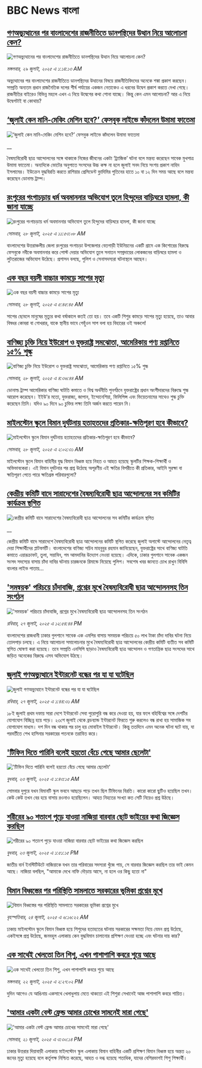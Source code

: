 # BBC News বাংলা## [গণঅভ্যুত্থানের পর বাংলাদেশের রাজনীতিতে ডানপন্থিদের উত্থান নিয়ে  আলোচনা কেন?](https://www.bbc.com/bengali/articles/clyr39re9v1o?at_medium=RSS&at_campaign=rss?at_campaign=githubrss)![গণঅভ্যুত্থানের পর বাংলাদেশের রাজনীতিতে ডানপন্থিদের উত্থান নিয়ে  আলোচনা কেন?](https://ichef.bbci.co.uk/ace/ws/240/cpsprodpb/9515/live/62fec5a0-6bb2-11f0-8592-135f2b4aac8f.jpg)_মঙ্গলবার, ২৯ জুলাই, ২০২৫ এ ১:১৪:১৩ AM_অভ্যুত্থানের পর বাংলাদেশের রাজনীতিতে ডানপন্থিদের উত্থানের বিষয়ে রাজনীতিবিদদের অনেকে শঙ্কা প্রকাশ করছেন। সম্প্রতি অন্যতম প্রধান রাজনৈতিক দলের শীর্ষ পর্যায়ের একজন নেতাকেও এ ধরনের উদ্বেগ প্রকাশ করতে দেখা গেছে। রাজনীতির বাইরেও বিভিন্ন মহলে এখন এ নিয়ে উদ্বেগের কথা শোনা যাচ্ছে। কিন্তু কেন এমন আলোচনা? আর এ নিয়ে উদ্বেগটাই বা কোথায়?## [‘জুলাই কেন মানি-মেকিং মেশিন হবে?’ ফেসবুক লাইভে কাঁদলেন উমামা ফাতেমা](https://www.bbc.co.uk/bengali/live/c4gjl88p55wt?at_medium=RSS&at_campaign=rss?at_campaign=githubrss)![‘জুলাই কেন মানি-মেকিং মেশিন হবে?’ ফেসবুক লাইভে কাঁদলেন উমামা ফাতেমা](https://ichef.bbci.co.uk/ace/standard/240/cpsprodpb/6172/live/8aa9f760-6bb6-11f0-8dbd-f3d32ebd3327.jpg)__বৈষম্যবিরোধী ছাত্র আন্দোলনের সঙ্গে থাকাকে নিজের জীবনের একটা ‘ট্র্যাজিক’ ঘটনা বলে মন্তব্য করেছেন সাবেক মুখপাত্র উমামা ফাতেমা। অন্যদিকে ভোটের অনুপাতে সংসদের উচ্চ কক্ষ না হলে জুলাই সনদ নিয়ে সংশয় প্রকাশ নাহিদ ইসলামের। ইউক্রেন যুদ্ধবিরতি করতে রাশিয়ার প্রেসিডেন্ট ভ্লাদিমির পুতিনের হাতে ১০ বা ১২ দিন সময় আছে বলে মন্তব্য করেছেন ডোনাল্ড ট্রাম্প।## [রংপুরের গংগাচড়ায় ধর্ম অবমাননার অভিযোগ তুলে হিন্দুদের বাড়িঘরে হামলা, কী জানা যাচ্ছে](https://www.bbc.com/bengali/articles/cm219dmxpglo?at_medium=RSS&at_campaign=rss?at_campaign=githubrss)![রংপুরের গংগাচড়ায় ধর্ম অবমাননার অভিযোগ তুলে হিন্দুদের বাড়িঘরে হামলা, কী জানা যাচ্ছে](https://ichef.bbci.co.uk/ace/ws/240/cpsprodpb/f49c/live/7c283850-6ba2-11f0-af20-030418be2ca5.jpg)_সোমবার, ২৮ জুলাই, ২০২৫ এ ১১:৫৩:০৮ AM_বাংলাদেশের উত্তরাঞ্চলীয় জেলা রংপুরের গংগাচড়া উপজেলার বেতগাড়ী ইউনিয়নের একটি গ্রামে এক কিশোরের বিরুদ্ধে ফেসবুকে নবীকে অবমাননার করে পোস্ট দেয়ার অভিযোগ তুলে সনাতন সম্প্রদায়ের লোকজনের বাড়িঘরে হামলা ও লু্টতরাজের অভিযোগ উঠেছে। প্রশাসন বলছে, পুলিশ ও সেনাসদস্যরা ঘটনাস্থলে আছেন।## [এক বছর বয়সী বাচ্চার কামড়ে সাপের মৃত্যু](https://www.bbc.com/bengali/articles/cn5ezyz71kqo?at_medium=RSS&at_campaign=rss?at_campaign=githubrss)![এক বছর বয়সী বাচ্চার কামড়ে সাপের মৃত্যু](https://ichef.bbci.co.uk/ace/ws/240/cpsprodpb/326f/live/241eafc0-6b72-11f0-89ea-4d6f9851f623.jpg)_সোমবার, ২৮ জুলাই, ২০২৫ এ ৫:৪৫:৪৫ AM_সাপের ছোবলে মানুষের মৃত্যুর কথা বর্ষাকালে কতই তো হয়। তবে একটি শিশুর কামড়ে সাপের মৃত্যু হয়েছে, তাও আবার বিষধর কোবরা বা গোখরার, যাকে স্থানীয় ভাবে গেহুঁওন সাপ বলা হয় বিহারের ওই অঞ্চলে!## [বাণিজ্য চুক্তি নিয়ে ইউরোপ ও যুক্তরাষ্ট্র সমঝোতা, আমেরিকায় পণ্য রপ্তানিতে ১৫% শুল্ক](https://www.bbc.com/bengali/articles/c0j9wzzevwqo?at_medium=RSS&at_campaign=rss?at_campaign=githubrss)![বাণিজ্য চুক্তি নিয়ে ইউরোপ ও যুক্তরাষ্ট্র সমঝোতা, আমেরিকায় পণ্য রপ্তানিতে ১৫% শুল্ক](https://ichef.bbci.co.uk/ace/ws/240/cpsprodpb/61c1/live/e9b39480-6b63-11f0-8dbd-f3d32ebd3327.jpg)_সোমবার, ২৮ জুলাই, ২০২৫ এ ৪:৩৬:৪৪ AM_ডোনাল্ড ট্রাম্প আমেরিকার বাণিজ্য ঘাটতি কমাতে ও বিশ্ব অর্থনীতি পুনর্গঠনে যুক্তরাষ্ট্রের প্রধান অংশীদারদের বিরুদ্ধে শুল্ক আরোপ করেছেন। ইইউ'র মতো, যুক্তরাজ্য, জাপান, ইন্দোনেশিয়া, ফিলিপিন্স এবং ভিয়েতনামের সাথেও শুল্ক চুক্তি করেছেন তিনি। যদিও ৯০ দিনে ৯০ চুক্তির লক্ষ্য তিনি অর্জন করতে পারেন নি।## [মাইলস্টোন স্কুলে বিমান দুর্ঘটনায় হতাহতদের প্রতিকার-ক্ষতিপূরণ হবে কীভাবে?](https://www.bbc.com/bengali/articles/c1jnln24gwdo?at_medium=RSS&at_campaign=rss?at_campaign=githubrss)![মাইলস্টোন স্কুলে বিমান দুর্ঘটনায় হতাহতদের প্রতিকার-ক্ষতিপূরণ হবে কীভাবে?](https://ichef.bbci.co.uk/ace/ws/240/cpsprodpb/0646/live/155df3b0-6ae1-11f0-89ea-4d6f9851f623.jpg)_সোমবার, ২৮ জুলাই, ২০২৫ এ ২:০২:৩১ AM_মাইলস্টোন স্কুলে বিমান বাহিনীর যুদ্ধ বিমান বিধ্বস্ত হয়ে নিহত ও আহত হয়েছে স্কুলটির শিক্ষক-শিক্ষার্থী ও অভিভাবকেরা। এই বিমান দুর্ঘটনার পর প্রশ্ন উঠেছে অপূরণীয় এই ক্ষতির বিপরীতে কী প্রতিকার, আইনি সুরক্ষা বা ক্ষতিপূরণ পেতে পারে ক্ষতিগ্রস্ত পরিবারগুলো?## [কেন্দ্রীয় কমিটি বাদে সারাদেশের বৈষম্যবিরোধী ছাত্র আন্দোলনের সব কমিটির কার্যক্রম স্থগিত](https://www.bbc.co.uk/bengali/live/cewylp8zp50t?at_medium=RSS&at_campaign=rss?at_campaign=githubrss)![কেন্দ্রীয় কমিটি বাদে সারাদেশের বৈষম্যবিরোধী ছাত্র আন্দোলনের সব কমিটির কার্যক্রম স্থগিত](https://ichef.bbci.co.uk/ace/standard/240/cpsprodpb/7032/live/559074a0-6ae9-11f0-8dbd-f3d32ebd3327.jpg)__কেন্দ্রীয় কমিটি বাদে সারাদেশে বৈষম্যবিরোধী ছাত্র আন্দোলনের কমিটি স্থগিত করেছে জুলাই অগাস্টে আন্দোলনের নেতৃত্ব দেয়া শিক্ষার্থীদের প্লাটফর্মটি। বাংলাদেশের বাণিজ্য সচিব মাহবুবুর রহমান জানিয়েছেন, যুক্তরাষ্ট্রের সাথে বাণিজ্য ঘাটতি কমাতে এয়ারক্রাফট, তুলা, সয়াবিন, গম আমদানির উদ্যোগ নেওয়া হয়েছে। এদিকে, ঢাকার গুলশানে সাবেক একজন সংসদ সদস্যের বাসায় চাঁদা দাবির ঘটনায় চারজনকে রিমান্ডে নিয়েছে পুলিশ। সবশেষ খবর জানতে চোখ রাখুন বিবিসি বাংলার লাইভ পাতায়...## ['সমন্বয়ক' পরিচয়ে চাঁদাবাজি, প্রশ্নের মুখে বৈষম্যবিরোধী ছাত্র আন্দোলনসহ তিন সংগঠন ](https://www.bbc.com/bengali/articles/cx29eq9vwywo?at_medium=RSS&at_campaign=rss?at_campaign=githubrss)!['সমন্বয়ক' পরিচয়ে চাঁদাবাজি, প্রশ্নের মুখে বৈষম্যবিরোধী ছাত্র আন্দোলনসহ তিন সংগঠন ](https://ichef.bbci.co.uk/ace/ws/240/cpsprodpb/b393/live/158b61c0-6ae0-11f0-af20-030418be2ca5.jpg)_রবিবার, ২৭ জুলাই, ২০২৫ এ ১২:৫৪:৪৪ PM_বাংলাদেশের রাজধানী ঢাকার গুলশানে সাবেক এক এমপির বাসায় সমন্বয়ক পরিচয়ে ৫০ লাখ টাকা চাঁদা দাবির ঘটনা নিয়ে তোলপাড় চলছে। এ নিয়ে আলোচনা সমালোচনার মুখে বৈষম্যবিরোধী ছাত্র আন্দোলনের কেন্দ্রীয় কমিটি ব্যতীত সব কমিটি স্থগিত ঘোষণা করা হয়েছে। তবে সম্প্রতি এনসিপি ছাড়াও বৈষম্যবিরোধী ছাত্র আন্দোলন ও গণতান্ত্রিক ছাত্র সংসদের সাথে জড়িত অনেকের বিরুদ্ধে এসব অভিযোগ উঠছে।## [জুলাই গণঅভ্যুত্থানে ইন্টারনেট বন্ধের পর যা যা ঘটেছিল](https://www.bbc.com/bengali/articles/cqle3210n9ko?at_medium=RSS&at_campaign=rss?at_campaign=githubrss)![জুলাই গণঅভ্যুত্থানে ইন্টারনেট বন্ধের পর যা যা ঘটেছিল](https://ichef.bbci.co.uk/ace/ws/240/cpsprodpb/61b1/live/e59b45d0-6aa2-11f0-8137-137da30f7338.jpg)_রবিবার, ২৭ জুলাই, ২০২৫ এ ১:৪৪:৩১ AM_১৮ই জুলাই প্রথম দফায় সারা দেশে ইন্টারনেট সেবা পুরোপুরি বন্ধ করে দেওয়া হয়, যার ফলে বহির্বিশ্বের সঙ্গে দেশটির যোগাযোগ বিচ্ছিন্ন হয়ে পড়ে। ২৩শে জুলাই থেকে ব্রডব্যান্ড ইন্টারনেট ফিরতে শুরু করলেও বন্ধ রাখা হয় সামাজিক সব যোগাযোগ মাধ্যম। দশ দিন বন্ধ থাকার পর চালু হয় মোবাইল ইন্টারনেট। কিন্তু ততদিনে এমন অনেক ঘটনা ঘটে যায়, যা পরবর্তীতে শেখ হাসিনার সরকারের পতনকে তরান্বিত করে।## ['টিফিন দিতে পারিনি বলেই হয়তো বেঁচে গেছে আমার ছেলেটা'](https://www.bbc.com/bengali/articles/c07d4n1vxl1o?at_medium=RSS&at_campaign=rss?at_campaign=githubrss)!['টিফিন দিতে পারিনি বলেই হয়তো বেঁচে গেছে আমার ছেলেটা'](https://ichef.bbci.co.uk/ace/ws/240/cpsprodpb/34db/live/480665e0-670d-11f0-97e0-491eb8268629.jpg)_বুধবার, ২৩ জুলাই, ২০২৫ এ ১:৪৩:১৫ AM_সোমবার দুপুরে যখন বিমানটি স্কুল ভবনে আছড়ে পড়ে তখন ছিল টিফিনের বিরতি। কারো কারো ছুটিও হয়েছিল তখন। কেউ কেউ তখন বের হয়ে বাসায় রওনাও হয়েছিলেন। আহত নিহতের সংখ্যা কত সেটি নিয়েও প্রশ্ন উঠছে।## [শরীরের ৯০ শতাংশ পুড়ে যাওয়া নাজিয়া বারবার ছোট ভাইয়ের কথা জিজ্ঞেস করছিল](https://www.bbc.com/bengali/articles/cg75lydvjj4o?at_medium=RSS&at_campaign=rss?at_campaign=githubrss)![শরীরের ৯০ শতাংশ পুড়ে যাওয়া নাজিয়া বারবার ছোট ভাইয়ের কথা জিজ্ঞেস করছিল](https://ichef.bbci.co.uk/ace/ws/240/cpsprodpb/de08/live/5b08d890-67c5-11f0-bdb3-2fec70b719ae.jpg)_বুধবার, ২৩ জুলাই, ২০২৫ এ ১:৫১:১৫ PM_জাতীয় বার্ন ইনস্টিটিউটে নাজিয়াকে যখন তার পরিবারের সদস্যরা খুঁজে পায়, সে বারবার জিজ্ঞেস করছিল তার ভাই কেমন আছে। নাজিয়া বলছিল, "আমাকে দেখে নাফি দৌড়ায় আসে, না হলে ওর কিছু হতো না"## [বিমান বিধ্বস্তের পর পরিস্থিতি সামলাতে সরকারের ভূমিকা প্রশ্নের মুখে](https://www.bbc.com/bengali/articles/cp3le0l82eko?at_medium=RSS&at_campaign=rss?at_campaign=githubrss)![বিমান বিধ্বস্তের পর পরিস্থিতি সামলাতে সরকারের ভূমিকা প্রশ্নের মুখে](https://ichef.bbci.co.uk/ace/ws/240/cpsprodpb/4b48/live/726de4b0-6812-11f0-89ea-4d6f9851f623.jpg)_বৃহস্পতিবার, ২৪ জুলাই, ২০২৫ এ ৬:১৬:২২ AM_ঢাকায় মাইলস্টোন স্কুলে বিমান বিধ্বস্ত হয়ে শিশুদের হতাহতের ঘটনায় সরকারের সক্ষমতা নিয়ে যেমন প্রশ্ন উঠেছে, একইসঙ্গে প্রশ্ন উঠেছে, জনবহুল এলাকায় কেন যুদ্ধবিমান চালানোর প্রশিক্ষণ দেওয়া হচ্ছে এবং ঘটনার দায় কার?## [এক সাথেই খেলতো তিন শিশু, এখন পাশাপাশি কবরে শুয়ে আছে](https://www.bbc.com/bengali/articles/c75r2n3gwr9o?at_medium=RSS&at_campaign=rss?at_campaign=githubrss)![এক সাথেই খেলতো তিন শিশু, এখন পাশাপাশি কবরে শুয়ে আছে](https://ichef.bbci.co.uk/ace/ws/240/cpsprodpb/fb31/live/e29d7c60-6703-11f0-8dbd-f3d32ebd3327.jpg)_মঙ্গলবার, ২২ জুলাই, ২০২৫ এ ২:২৭:০২ PM_দুদিন আগেও যে আঙিনায় একসাথে খেলাধুলায় মেতে থাকতো এই শিশুরা সেখানেই আজ পাশাপাশি কবরে শায়িত।## ['আমার একটা বেস্ট ফ্রেন্ড আমার চোখের সামনেই মারা গেছে'](https://www.bbc.com/bengali/articles/cdjxv2me41no?at_medium=RSS&at_campaign=rss?at_campaign=githubrss)!['আমার একটা বেস্ট ফ্রেন্ড আমার চোখের সামনেই মারা গেছে'](https://ichef.bbci.co.uk/ace/ws/240/cpsprodpb/da06/live/5342e3e0-6643-11f0-af20-030418be2ca5.jpg)_সোমবার, ২১ জুলাই, ২০২৫ এ ৩:৩০:১৪ PM_ঢাকার উত্তরার দিয়াবাড়ী এলাকায় মাইলস্টোন স্কুল এলাকায় বিমান বাহিনীর একটি প্রশিক্ষণ বিমান বিধ্বস্ত হয়ে অন্তত ২০ জনের মৃত্যু হয়েছে বলে কর্তৃপক্ষ নিশ্চিত করেছে, আহত ও দগ্ধ হয়েছে শতাধিক, যাদের বেশিরভাগই শিশু শিক্ষার্থী।
